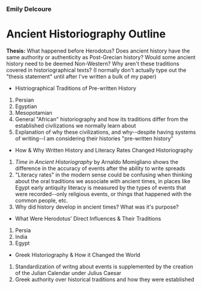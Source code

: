 ### Emily Delcoure
# Ancient Historiography Outline

**Thesis:** What happened before Herodotus? Does ancient history have the same authority or authenticity as Post-Grecian history? Would some ancient history need to be deemed Non-Western? Why aren't these traditions covered in historiographical texts? (I normally don't actually type out the "thesis statement" until after I've written a bulk of my paper)
- Histriographical Traditions of Pre-written History
1. Persian
2. Egyptian
3. Mesopotamian
4. General "African" historiography and how its traditions differ from the established civilizations we normally learn about
5. Explanation of why these civilizations, and why--despite having systems of writing--I am considering their histories "pre-written history"
- How & Why Written History and Literacy Rates Changed Historiography
1. *Time in Ancient Historiography* by Arnaldo Momigliano shows the difference in the accuracy of events after the ability to write spreads
2. "Literacy rates" in the modern sense could be confusing when thinking about the oral traditions we associate with ancient times, in places like Egypt early antiquity literacy is measured by the types of events that were recorded--only religious events, or things that happened with the common people, etc.
3. Why did history develop in ancient times? What was it's purpose?
- What Were Herodotus' Direct Influences & Their Traditions
1. Persia
2. India
3. Egypt
- Greek Historiography & How it Changed the World
1. Standardization of writng about events is supplemented by the creation of the Julian Calendar under Julius Caesar
2. Greek authority over historical traditions and how they were established